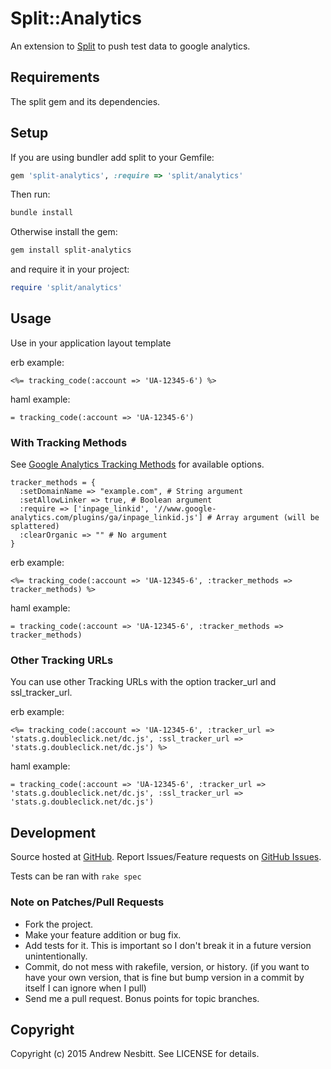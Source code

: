 # Split::Analytics

An extension to [Split](http://github.com/andrew/split) to push test data to google analytics.

## Requirements

The split gem and its dependencies.

## Setup

If you are using bundler add split to your Gemfile:

```ruby
gem 'split-analytics', :require => 'split/analytics'
```

Then run:

```bash
bundle install
```

Otherwise install the gem:

```bash
gem install split-analytics
```

and require it in your project:

```ruby
require 'split/analytics'
```

## Usage

Use in your application layout template

erb example:

```erb
<%= tracking_code(:account => 'UA-12345-6') %>
```

haml example:

```haml
= tracking_code(:account => 'UA-12345-6')
```

### With Tracking Methods

See [Google Analytics Tracking Methods](https://developers.google.com/analytics/devguides/collection/gajs/methods/) for available options.

```
tracker_methods = {
  :setDomainName => "example.com", # String argument
  :setAllowLinker => true, # Boolean argument
  :require => ['inpage_linkid', '//www.google-analytics.com/plugins/ga/inpage_linkid.js'] # Array argument (will be splattered)
  :clearOrganic => "" # No argument
}
```

erb example:

```erb
<%= tracking_code(:account => 'UA-12345-6', :tracker_methods => tracker_methods) %>
```

haml example:

```haml
= tracking_code(:account => 'UA-12345-6', :tracker_methods => tracker_methods)
```
### Other Tracking URLs

You can use other Tracking URLs with the option tracker_url and ssl_tracker_url.

erb example:

```erb
<%= tracking_code(:account => 'UA-12345-6', :tracker_url => 'stats.g.doubleclick.net/dc.js', :ssl_tracker_url => 'stats.g.doubleclick.net/dc.js') %>
```

haml example:

```haml
= tracking_code(:account => 'UA-12345-6', :tracker_url => 'stats.g.doubleclick.net/dc.js', :ssl_tracker_url => 'stats.g.doubleclick.net/dc.js')
```

## Development

Source hosted at [GitHub](http://github.com/andrew/split-analytics).
Report Issues/Feature requests on [GitHub Issues](http://github.com/andrew/split-analytics/issues).

Tests can be ran with `rake spec`

### Note on Patches/Pull Requests

 * Fork the project.
 * Make your feature addition or bug fix.
 * Add tests for it. This is important so I don't break it in a
   future version unintentionally.
 * Commit, do not mess with rakefile, version, or history.
   (if you want to have your own version, that is fine but bump version in a commit by itself I can ignore when I pull)
 * Send me a pull request. Bonus points for topic branches.

## Copyright

Copyright (c) 2015 Andrew Nesbitt. See LICENSE for details.
